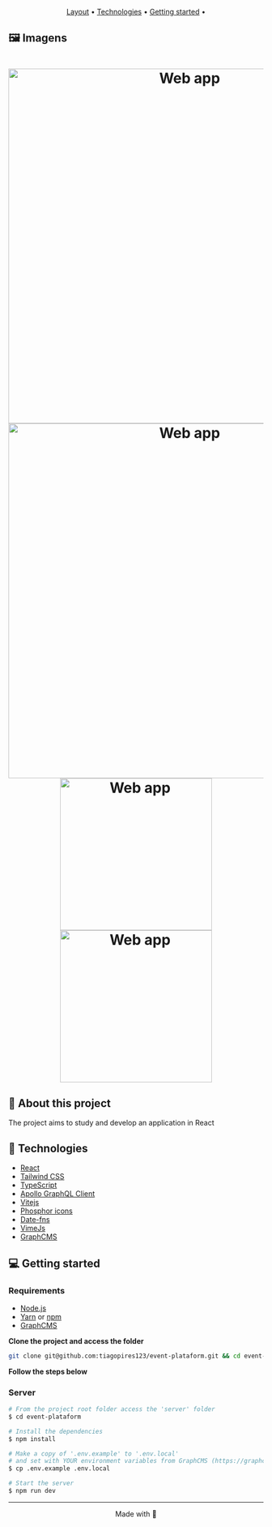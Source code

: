 <p align="center">
  <a href="#-layout">Layout</a> •
  <a href="#-technologies">Technologies</a> •
  <a href="#-getting-started">Getting started</a> •
</p>

## :framed_picture: Imagens ##

<h1 align="center">
    <img alt = "Web app" src = ".github/Login-Desktop.png" width = "700px" />
    <img alt = "Web app" src = ".github/Plataforma-Desktop.png" width = "700px" />
    <div>
      <img alt = "Web app" src = ".github/Login-mobile.png" width = "300px" />
      <img alt = "Web app" src = ".github/Login-mobile2.png" width = "300px" />
    </div>
</h1>

## 🔖 About this project

The project aims to study and develop an application in React

## 🚀 Technologies

- [React](https://reactjs.org/)
- [Tailwind CSS](https://tailwindcss.com/)
- [TypeScript](https://www.typescriptlang.org/)
- [Apollo GraphQL Client](https://www.apollographql.com/docs/react/)
- [Vitejs](https://vitejs.dev/)
- [Phosphor icons](https://phosphoricons.com/)
- [Date-fns](https://date-fns.org/)
- [VimeJs](https://vimejs.com/getting-started/installation)
- [GraphCMS](https://graphcms.com/)

## 💻 Getting started

### Requirements

- [Node.js](https://nodejs.org/en/)
- [Yarn](https://classic.yarnpkg.com/) or [npm](https://www.npmjs.com/package/npm)
- [GraphCMS](https://graphcms.com/)

**Clone the project and access the folder**

```bash
git clone git@github.com:tiagopires123/event-plataform.git && cd event-plataform
```

**Follow the steps below**

### Server

```bash
# From the project root folder access the 'server' folder
$ cd event-plataform

# Install the dependencies
$ npm install

# Make a copy of '.env.example' to '.env.local'
# and set with YOUR environment variables from GraphCMS (https://graphcms.com/).
$ cp .env.example .env.local

# Start the server
$ npm run dev
```

---

<p align="center">
  Made with 💜
</p>


<!-- 
Step by

1. npm i tailwindcss postcss autoprefixer -D
2. npx tailwindcss init -p
3. dentro de tailwind.config.js -> './src/**/*.tsx' arquivos que terão estilização do tailwind
4. definir styles/global.css @tailwind base; @tailwind components @tailwind utilities;
5. instalar extensões graphQL, Tailwind CSS, PostCSS
6. Clonar graphcms com os atributos ja criados https://rseat.in/lab-graphcms
7. npm i @apollo/client graphql
8. add extend custom colors tailwind.config.js
9. add fontFamily extend Roboto em tailwind.config.js e index.html
10. npm i phosphor-react
11. npm i date-fns
12. npm i @vime/core @vime/react --force ('force' biblioteca não compatível com a feature de stream SSR do react 18)
13. npm i react-router-dom

// CMS = Content Management System
// Traz tanto o painel de ADMIN tanto quanto a parte visual do front-end (temas)
// Headless CMS (GraphCMS): Painle de ADMIN (Dados fornecidos através de uma API REST ou GraphQL)
// React que consome essa api do CMS

-->